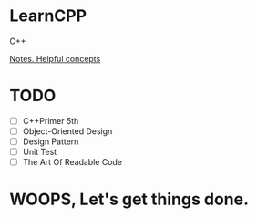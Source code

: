 # LearnCPP
C++

 [Notes. Helpful concepts](Notes/collections.md)
# TODO 
- [ ] C++Primer 5th
- [ ] Object-Oriented Design
- [ ] Design Pattern
- [ ] Unit Test
- [ ] The Art Of Readable Code

# WOOPS, Let's get things done.
